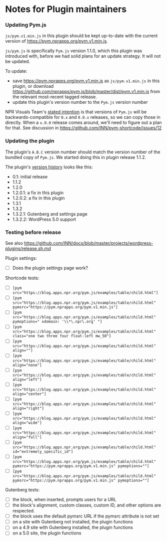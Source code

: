 # Notes for Plugin maintainers

### Updating Pym.js

`js/pym.v1.min.js` in this plugin should be kept up-to-date with the current version of https://pym.nprapps.org/pym.v1.min.js.

`js/pym.js` is specifically `Pym.js` version 1.1.0, which this plugin was introduced with, before we had solid plans for an update strategy. It will not be updated.

To update:

- save https://pym.nprapps.org/pym.v1.min.js as `js/pym.v1.min.js` in this plugin, or download https://github.com/nprapps/pym.js/blob/master/dist/pym.v1.min.js from the relevant most-recent tagged release.
- update this plugin's version number to the `Pym.js` version number

NPR Visuals Team's [stated intention](https://github.com/nprapps/pym.js/tree/master#versioning) is that versions of `Pym.js` will be backwards-compatible for `0.x` and `0.0.x` releases, so we can copy those in directly. When a `x.0.0` release comes around, we'll need to figure out a plan for that. See discussion in https://github.com/INN/pym-shortcode/issues/12

### Updating the plugin

The plugin's `A.B.C` version number should match the version number of the bundled copy of `Pym.js`. We started doing this in plugin release 1.1.2.

The plugin's [version history](https://github.com/INN/pym-shortcode/releases) looks like this:

- 0.1: initial release
- 1.1.2
- 1.2.0
- 1.2.0.1: a fix in this plugin
- 1.2.0.2: a fix in this plugin
- 1.3.1
- 1.3.2
- 1.3.2.1: Gutenberg and settings page
- 1.3.2.2: WordPress 5.0 support

### Testing before release

See also https://github.com/INN/docs/blob/master/projects/wordpress-plugins/release.sh.md

Plugin settings:

- [ ] Does the plugin settings page work?

Shortcode tests:

- [ ] `[pym src="https://blog.apps.npr.org/pym.js/examples/table/child.html"]`
- [ ] `[pym src="https://blog.apps.npr.org/pym.js/examples/table/child.html" pymsrc="https://pym.nprapps.org/pym.v1.min.js"]`
- [ ] `[pym src="https://blog.apps.npr.org/pym.js/examples/table/child.html" pymoptions=" xdomain: '\\*\.npr\.org' "]`
- [ ] `[pym src="https://blog.apps.npr.org/pym.js/examples/table/child.html" class="one two three four float-left mw_50"]`
- [ ] `[pym src="https://blog.apps.npr.org/pym.js/examples/table/child.html" align=""]`
- [ ] `[pym src="https://blog.apps.npr.org/pym.js/examples/table/child.html" align="none"]`
- [ ] `[pym src="https://blog.apps.npr.org/pym.js/examples/table/child.html" align="left"]`
- [ ] `[pym src="https://blog.apps.npr.org/pym.js/examples/table/child.html" align="center"]`
- [ ] `[pym src="https://blog.apps.npr.org/pym.js/examples/table/child.html" align="right"]`
- [ ] `[pym src="https://blog.apps.npr.org/pym.js/examples/table/child.html" align="wide"]`
- [ ] `[pym src="https://blog.apps.npr.org/pym.js/examples/table/child.html" align="full"]`
- [ ] `[pym src="https://blog.apps.npr.org/pym.js/examples/table/child.html" id="extremely_specific_id"]`
- [ ] `[pym src="https://blog.apps.npr.org/pym.js/examples/table/child.html" pymsrc="https://pym.nprapps.org/pym.v1.min.js" pymoptions=""]`
- [ ] `[pym src="https://blog.apps.npr.org/pym.js/examples/table/child.html" pymsrc="https://pym.nprapps.org/pym.v1.min.js" pymoptions=""]`

Gutenberg tests:

- [ ] the block, when inserted, prompts users for a URL
- [ ] the block's alignment, custom classes, custom ID, and other options are respected.
- [ ] the block uses the default pymsrc URL if the pymsrc attribute is not set
- [ ] on a site with Gutenberg not installed, the plugin functions
- [ ] on a 4.9 site with Gutenberg installed, the plugin functions
- [ ] on a 5.0 site, the plugin functions
